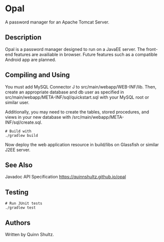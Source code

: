 # Opal
A password manager for an Apache Tomcat Server.


## Description
Opal is a password manager designed to run on a JavaEE server. The front-end features are availiable in browser. Future features such as a compatible Android app are planned.


## Compiling and Using
You must add MySQL Connector J to src/main/webapp/WEB-INF/lib. Then, create an appropriate database and db user as specified in src/main/webapp/META-INF/sql/quickstart.sql with your MySQL root or similar user.

Additionally, you may need to create the tables, stored procedures, and views in your new database with /src/main/webapp/META-INF/sql/create.sql.

```
# Build with
./gradlew build
```

Now deploy the web application resource in build/libs on Glassfish or similar J2EE server.


## See Also
Javadoc API Specification https://quinnshultz.github.io/opal


## Testing
```
# Run JUnit tests
./gradlew test
```

## Authors
Written by Quinn Shultz.
